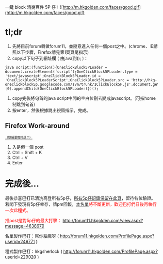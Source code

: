 一鍵 block 清幾百件 5P 仔！![http://m.hkgolden.com/faces/good.gif](http://m.hkgolden.com/faces/good.gif)

# tl;dr #
  1. 先將目前forum轉做forum11，並隨意進入任何一個post之中。(chrome、IE請照以下步驟，Firefox請見第1頁頁尾指示)
  1. copy以下句子到網址欄 ( 由java到(); )：
```
java script:(function(){OneClickBlock5PLoader = document.createElement('script');OneClickBlock5PLoader.type = 'text/javascript';OneClickBlock5PLoader.id = 'OneClickBlock5PLoaderScript';OneClickBlock5PLoader.src = 'http://hkg-oneclickblock5p.googlecode.com/svn/trunk/1ClickBlock5P.js';document.getElementsByTagName('head')[0].appendChild(OneClickBlock5PLoader)})();
```
  1. copy完後將句首的java script中間的空白位刪去變成javascript。(可按home制跳到句首)
  1. 按enter，然後根據跳出視窗指示，完成。

## Firefox Work-around ##
<font size='1'><a href='FirefoxConsoleReason.md'>（點解要咁拎煩？）</a></font>
  1. 入是但一個 post
  1. Ctrl + Shift + K
  1. Ctrl + V
  1. Enter

# 完成後… #
最後恭喜巴打已清洗高登所有5p仔，[所有5p仔記錄保留在此頁](5P_List.md)，留待各位驗證。若閣下發現有5p仔幸存，請pm回報，<font color='#ff0000'><a href='5P_List.md'>本名單</a>將不斷更新，歡迎巴打們日後再執行一次此程式。</font>

<font color='#ff0000'>推post是對5p仔的最大打擊： <a href='http://forum11.hkgolden.com/view.aspx?message=4638679'>http://forum11.hkgolden.com/view.aspx?message=4638679</a> </font>


名單製作巴打：屌你腦魔呀 ( http://forum11.hkgolden.com/ProfilePage.aspx?userid=249771 )

程式製作巴打：hkgsherlock ( http://forum11.hkgolden.com/ProfilePage.aspx?userid=229020 )